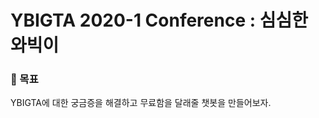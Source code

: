 # YBIGTA 2020-1 Conference : 심심한 와빅이

### :triangular_flag_on_post: 목표

YBIGTA에 대한 궁금증을 해결하고 무료함을 달래줄 챗봇을 만들어보자.
